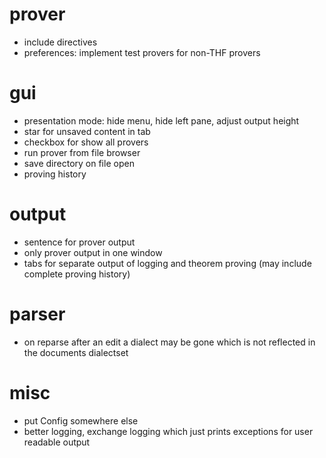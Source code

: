 # prover
* include directives
* preferences: implement test provers for non-THF provers

# gui
* presentation mode: hide menu, hide left pane, adjust output height
* star for unsaved content in tab
* checkbox for show all provers
* run prover from file browser
* save directory on file open
* proving history

# output
* sentence for prover output
* only prover output in one window
* tabs for separate output of logging and theorem proving (may include complete proving history)

# parser
* on reparse after an edit a dialect may be gone which is not reflected in the documents dialectset

# misc
* put Config somewhere else
* better logging, exchange logging which just prints exceptions for user readable output

